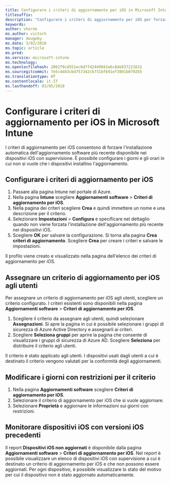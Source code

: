 ```yaml
---
title: Configurare i criteri di aggiornamento per iOS in Microsoft Intune
titlesuffix: 
description: "Configurare i criteri di aggiornamento per iOS per forzare l'installazione automatica dell'aggiornamento software più recente disponibile nei dispositivi iOS con supervisione."
keywords: 
author: vhorne
ms.author: victorh
manager: dougeby
ms.date: 3/02/2018
ms.topic: article
ms.prod: 
ms.service: microsoft-intune
ms.technology: 
ms.openlocfilehash: 2062f9cd551ec6d7f42449041e6c8de837221631
ms.sourcegitcommit: 7e5c4d43cbd757342cb731bf691ef3891b0792b5
ms.translationtype: HT
ms.contentlocale: it-IT
ms.lasthandoff: 03/05/2018
---
```

# <a name="configure-ios-update-policies-in-microsoft-intune"></a>Configurare i criteri di aggiornamento per iOS in Microsoft Intune
I criteri di aggiornamento per iOS consentono di forzare l'installazione automatica dell'aggiornamento software più recente disponibile nei dispositivi iOS con supervisione. È possibile configurare i giorni e gli orari in cui non si vuole che i dispositivi installino l'aggiornamento.

## <a name="configure-the-ios-update-policy"></a>Configurare i criteri di aggiornamento per iOS
1. Passare alla pagina Intune nel portale di Azure.
2. Nella pagina **Intune** scegliere **Aggiornamenti software** > **Criteri di aggiornamento per iOS**.
4. Nella pagina dei criteri scegliere **Crea** e quindi immettere un nome e una descrizione per il criterio.
5. Selezionare **Impostazioni** > **Configura** e specificare nel dettaglio quando non viene forzata l'installazione dell'aggiornamento più recente nei dispositivi iOS.
6. Scegliere **OK** per salvare la configurazione. Si torna alla pagina **Crea criteri di aggiornamento**. Scegliere **Crea** per creare i criteri e salvare le impostazioni.

Il profilo viene creato e visualizzato nella pagina dell'elenco dei criteri di aggiornamento per iOS.

## <a name="assign-an-ios-update-policy-to-users"></a>Assegnare un criterio di aggiornamento per iOS agli utenti
Per assegnare un criterio di aggiornamento per iOS agli utenti, scegliere un criterio configurato. I criteri esistenti sono disponibili nella pagina **Aggiornamenti software** > **Criteri di aggiornamento per iOS**.
1. Scegliere il criterio da assegnare agli utenti, quindi selezionare **Assegnazioni**. Si apre la pagina in cui è possibile selezionare i gruppi di sicurezza di Azure Active Directory e assegnarli ai criteri.
2. Scegliere **Seleziona gruppi** per aprire la pagina che consente di visualizzare i gruppi di sicurezza di Azure AD. Scegliere **Seleziona** per distribuire il criterio agli utenti.

Il criterio è stato applicato agli utenti. I dispositivi usati dagli utenti a cui è destinato il criterio vengono valutati per la conformità degli aggiornamenti.

## <a name="change-the-restricted-days-for-the-policy"></a>Modificare i giorni con restrizioni per il criterio
1. Nella pagina **Aggiornamenti software** scegliere **Criteri di aggiornamento per iOS**.
2. Selezionare il criterio di aggiornamento per iOS che si vuole aggiornare.
3. Selezionare **Proprietà** e aggiornare le informazioni sui giorni con restrizioni.

## <a name="monitor-ios-devices-with-older-ios-versions"></a>Monitorare dispositivi iOS con versioni iOS precedenti 
<!-- 1352223 -->
Il report **Dispositivi iOS non aggiornati** è disponibile dalla pagina **Aggiornamenti software** > **Criteri di aggiornamento per iOS**. Nel report è possibile visualizzare un elenco di dispositivi iOS con supervisione a cui è destinato un criterio di aggiornamento per iOS e che non possono essere aggiornati. Per ogni dispositivo, è possibile visualizzare lo stato del motivo per cui il dispositivo non è stato aggiornato automaticamente.